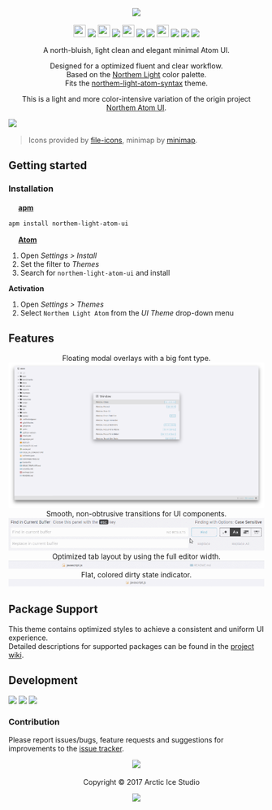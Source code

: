 <p align="center"><img src="https://cdn.rawgit.com/arcticicestudio/northem-light-atom-ui/develop/assets/northem-light-atom-ui-banner.svg"/></p>

<p align="center"><img src="https://cdn.travis-ci.org/images/favicon-c566132d45ab1a9bcae64d8d90e4378a.svg" width=24 height=24/> <a href="https://travis-ci.org/arcticicestudio/northem-light-atom-ui"><img src="https://img.shields.io/travis/arcticicestudio/northem-light-atom-ui/develop.svg"/></a> <img src="https://circleci.com/favicon.ico" width=24 height=24/> <a href="https://circleci.com/gh/arcticicestudio/northem-light-atom-ui"><img src="https://circleci.com/gh/arcticicestudio/northem-light-atom-ui.svg?style=shield&circle-token=ab64c0706963d6cd9fc2a13da718f5a941ccbb04"/></a> <img src="https://assets-cdn.github.com/favicon.ico" width=24 height=24/> <a href="https://github.com/arcticicestudio/northem-light-atom-ui/releases/latest"><img src="https://img.shields.io/github/release/arcticicestudio/northem-light-atom-ui.svg"/></a> <a href="https://github.com/arcticicestudio/northem-light/releases/tag/v2.0.1"><img src="https://img.shields.io/badge/Northem_Light-v2.0.1-6FBAD0.svg"/></a> <img src="https://atom.io/favicon.ico" width=24 height=24/> <a href="https://github.com/atom/atom/releases/tag/v1.13.0"><img src="https://img.shields.io/badge/Atom->=v1.13.0-green.svg"/></a> <a href="https://atom.io/themes/northem-light-atom-ui"><img src="https://img.shields.io/apm/v/northem-light-atom-ui.svg"/></a> <a href="https://atom.io/themes/northem-light-atom-ui"><img src="https://img.shields.io/apm/dm/northem-light-atom-ui.svg"/></a></p>

<p align="center">A north-bluish, light clean and elegant minimal Atom UI.</p>

<p align="center">Designed for a optimized fluent and clear workflow.<br>
Based on the <a href="https://github.com/arcticicestudio/northem-light">Northem Light</a> color palette.<br>
Fits the <a href="https://atom.io/themes/northem-light-atom-syntax">northem-light-atom-syntax</a> theme.</p>

<p align="center">This is a light and more color-intensive variation of the origin project <a href="https://github.com/arcticicestudio/northem-atom-ui">Northem Atom UI</a>.</p>

![][scrot-top]
> Icons provided by [file-icons](https://atom.io/packages/file-icons), minimap by [minimap](https://atom.io/packages/minimap).

## Getting started
### Installation
**<img src="https://atom.io/favicon.ico" width=16 height=16/> [apm](https://github.com/atom/apm)**  
```shell
apm install northem-light-atom-ui
```

**<img src="https://atom.io/favicon.ico" width=16 height=16/> [Atom](https://atom.io)**  
  1. Open *Settings > Install*
  2. Set the filter to *Themes*
  3. Search for `northem-light-atom-ui` and install

**Activation**
  1. Open *Settings > Themes*
  2. Select `Northem Light Atom` from the *UI Theme* drop-down menu

## Features
<p align="center">Floating modal overlays with a big font type.<br><img src="https://raw.githubusercontent.com/arcticicestudio/northem-light-atom-ui/develop/assets/scrot-feature-modal-overlay.png"/><br>Smooth, non-obtrusive transitions for UI components.<br><img src="https://raw.githubusercontent.com/arcticicestudio/northem-light-atom-ui/develop/assets/scrcast-feature-smooth-transitions-components.gif"/><br>Optimized tab layout by using the full editor width.<br><img src="https://raw.githubusercontent.com/arcticicestudio/northem-light-atom-ui/develop/assets/scrcast-feature-full-width-tabs.gif"/><br>Flat, colored dirty state indicator.<br><img src="https://raw.githubusercontent.com/arcticicestudio/northem-light-atom-ui/develop/assets/scrcast-feature-tab-dirty-state.gif"/><br></p>

## Package Support
This theme contains optimized styles to achieve a consistent and uniform UI experience.   
Detailed descriptions for supported packages can be found in the [project wiki](https://github.com/arcticicestudio/northem-light-atom-ui/wiki/Package-Support).

## Development
[![](https://img.shields.io/badge/Changelog-2.1.0-71A7CA.svg)](https://github.com/arcticicestudio/northem-light-atom-ui/blob/v2.1.0/CHANGELOG.md) [![](https://img.shields.io/badge/Workflow-gitflow--branching--model-71A7CA.svg)](http://nvie.com/posts/a-successful-git-branching-model) [![](https://img.shields.io/badge/Versioning-ArcVer_0.8.0-71A7CA.svg)](https://github.com/arcticicestudio/arcver)

### Contribution
Please report issues/bugs, feature requests and suggestions for improvements to the [issue tracker](https://github.com/arcticicestudio/northem-light-atom-ui/issues).

<p align="center"><img src="https://cdn.rawgit.com/arcticicestudio/nord/develop/src/assets/banner-footer-mountains.svg" /></p>

<p align="center"> <img src="http://arcticicestudio.com/favicon.ico" width=16 height=16/> Copyright &copy; 2017 Arctic Ice Studio</p>

<p align="center"><a href="https://github.com/arcticicestudio/northem-light-atom-ui/blob/develop/LICENSE.md"><img src="https://img.shields.io/badge/License-MIT-5781B3.svg"/></a></p>

[scrot-top]: https://raw.githubusercontent.com/arcticicestudio/northem-light-atom-ui/develop/assets/scrot-top.png
